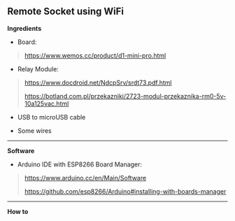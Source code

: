 Remote Socket using WiFi
------------------------

**Ingredients**

 - Board:

> https://www.wemos.cc/product/d1-mini-pro.html

  
- Relay Module:

> https://www.docdroid.net/NdcpSrv/srdt73.pdf.html  
> 
> https://botland.com.pl/przekazniki/2723-modul-przekaznika-rm0-5v-10a125vac.html

- USB to microUSB cable
  
- Some wires


----------

**Software**


- Arduino IDE with ESP8266 Board Manager:

> https://www.arduino.cc/en/Main/Software
> 
> https://github.com/esp8266/Arduino#installing-with-boards-manager

----------

**How to**



